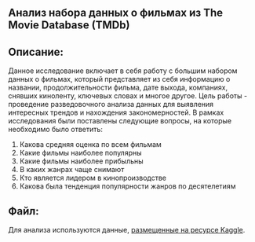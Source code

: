 ## Анализ набора данных о фильмах из The Movie Database (TMDb)

## Описание:
Данное исследование включает в себя работу с большим набором данных о фильмах, который представляет из себя информацию о названии, продолжительности фильма, дате выхода, компаниях, снявших киноленту, ключевых словах и многое другое. Цель работы - проведение разведовочного анализа данных для выявления интересных трендов и нахождения закономерностей.
В рамках исследования были поставлены следующие вопросы, на которые необходимо было ответить:
1. Какова средняя оценка по всем фильмам
2. Какие фильмы наиболее популярны
3. Какие фильмы наиболее прибыльны
4. В каких жанрах чаще снимают
5. Кто является лидером в кинопроизводстве
6. Какова была тенденция популярности жанров по десятелетиям

## Файл:
Для анализа используются данные, [размещенные на ресурсе Kaggle](https://www.kaggle.com/datasets/tmdb/tmdb-movie-metadata/data).
